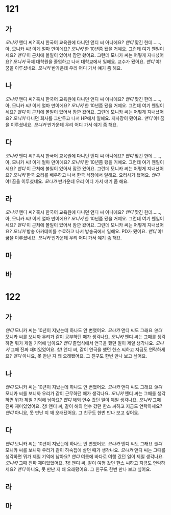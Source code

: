 # 121
## 가
*모니카* 앤디 씨? 혹시 한국어 교육원에 다니던 앤디 씨 아니에요?
*앤디* 맞긴 한데......, 아, 모니카 씨! 이게 얼마 만이에요?
*모니카* 한 10년쯤 됐을 거예요. 그런데 여기 웬일이세요?
*앤디* 이 근처에 볼일이 있어서 잠깐 왔어요. 그런데 모니카 씨는 어떻게 지내셨어요?
*모니카* 국제 대학원을 졸업하고 나서 대학교에서 일해요. 교수가 됐어요.
*앤디* 야! 꿈을 이루셨네요.
*모니카* 반가운데 우리 어디 가서 얘기 좀 해요.
## 나
*모니카* 앤디 씨? 혹시 한국어 교육원에 다니던 앤디 씨 아니에요?
*앤디* 맞긴 한데......, 아, 모니카 씨! 이게 얼마 만이에요?
*모니카* 한 10년쯤 됐을 거예요. 그런데 여기 웬일이세요?
*앤디* 이 근처에 볼일이 있어서 잠깐 왔어요. 그런데 모니카 씨는 어떻게 지내셨어요?
*모니카* 다니던 회사를 그만두고 나서 HP에서 일해요. 지사장이 됐어요.
*앤디* 야! 꿈을 이루셨네요.
*모니카* 반가운데 우리 어디 가서 얘기 좀 해요.
## 다
*모니카* 앤디 씨? 혹시 한국어 교육원에 다니던 앤디 씨 아니에요?
*앤디* 맞긴 한데......, 아, 모니카 씨! 이게 얼마 만이에요?
*모니카* 한 10년쯤 됐을 거예요. 그런데 여기 웬일이세요?
*앤디* 이 근처에 볼일이 있어서 잠깐 왔어요. 그런데 모니카 씨는 어떻게 지내셨어요?
*모니카* 한국 요리를 배우하고 나서 한국 식장에서 일해요. 요리사가 됐어요.
*앤디* 야! 꿈을 이루셨네요.
*모니카* 반가운데 우리 어디 가서 얘기 좀 해요.
## 라
*모니카* 앤디 씨? 혹시 한국어 교육원에 다니던 앤디 씨 아니에요?
*앤디* 맞긴 한데......, 아, 모니카 씨! 이게 얼마 만이에요?
*모니카* 한 10년쯤 됐을 거예요. 그런데 여기 웬일이세요?
*앤디* 이 근처에 볼일이 있어서 잠깐 왔어요. 그런데 모니카 씨는 어떻게 지내셨어요?
*모니카* 방송 아카데미를 수료하고 나서 방송국에서 일해요. PD가 됐어요.
*앤디* 야! 꿈을 이루셨네요.
*모니카* 반가운데 우리 어디 가서 얘기 좀 해요.
## 마
## 바
# 122
## 가
*앤디* 모니카 씨는 10년이 지났는데 하나도 안 변했어요.
*모니카* 앤디 씨도 그래요
*앤디* 모니카 씨를 보니까 우리가 같이 공부하던 때가 생각나요.
*모니카* 앤디 씨는 그때를 생각하면 뭐가 제일 기억에 남아요?
*앤디* 졸업식에서 연극을 했던 일이 제일 생각나요.
*모니카* 그때 진짜 재미있었어요. 참! 앤디 씨, 같이 연극을 했던 한스 씨하고 지금도 연락하세요?
*앤디* 아니요, 못 만난 지 꽤 오래됐어요. 그 친구도 한번 만나 보고 싶어요.
## 나
*앤디* 모니카 씨는 10년이 지났는데 하나도 안 변했어요.
*모니카* 앤디 씨도 그래요
*앤디* 모니카 씨를 보니까 우리가 같이 근무하던 때가 생각나요.
*모니카* 앤디 씨는 그때를 생각하면 뭐가 제일 기억에 남아요?
*앤디* 해외 연수 갔던 일이 제일 생각나요.
*모니카* 그때 진짜 재미있었어요. 참! 앤디 씨, 같이 해외 연수 갔던 한스 씨하고 지금도 연락하세요?
*앤디* 아니요, 못 만난 지 꽤 오래됐어요. 그 친구도 한번 만나 보고 싶어요.
## 다
*앤디* 모니카 씨는 10년이 지났는데 하나도 안 변했어요.
*모니카* 앤디 씨도 그래요
*앤디* 모니카 씨를 보니까 우리가 같이 하숙집에 살던 때가 생각나요.
*모니카* 앤디 씨는 그때를 생각하면 뭐가 제일 기억에 남아요?
*앤디* 여름에 바다로 여행 갔던 일이 제일 생각나요.
*모니카* 그때 진짜 재미있었어요. 참! 앤디 씨, 같이 여행 갔던 한스 씨하고 지금도 연락하세요?
*앤디* 아니요, 못 만난 지 꽤 오래됐어요. 그 친구도 한번 만나 보고 싶어요.
## 라
## 마